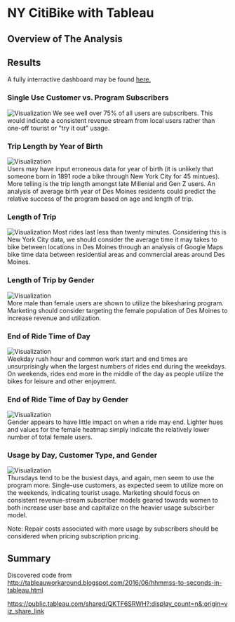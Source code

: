 # NY CitiBike with Tableau

## Overview of The Analysis

## Results

A fully interractive dashboard may be found 
[here.](https://public.tableau.com/shared/QKTF6SRWH?:display_count=n&:origin=viz_share_link "here.")  

### Single Use Customer vs. Program Subscribers  
![Visualization](images/1.png)
We see well over 75% of all users are subscribers.  This would indicate a consistent revenue stream from local users rather than one-off tourist or "try it out" usage.  

### Trip Length by Year of Birth  
![Visualization](images/2.png)  
Users may have input erroneous data for year of birth (it is unlikely that someone born in 1891 rode a bike through New York City for 45 mintues).  More telling is the trip length amongst late Millenial and Gen Z users.  An analysis of average birth year of Des Moines residents could predict the relative success of the program based on age and length of trip.  


### Length of Trip  
![Visualization](images/3.png) 
Most rides last less than twenty minutes.  Considering this is New York City data, we should consider the average time it may takes to bike between locations in Des Moines through an analysis of Google Maps bike time data between residential areas and commercial areas around Des Moines.  

### Length of Trip by Gender  
![Visualization](images/4.png)  
More male than female users are shown to utilize the bikesharing program.  Marketing should consider targeting the female population of Des Moines to increase revenue and utilization.  

### End of Ride Time of Day  
![Visualization](images/5.png)  
Weekday rush hour and common work start and end times are unsurprisingly when the largest numbers of rides end during the weekdays.  On weekends, rides end more in the middle of the day as people utilize the bikes for leisure and other enjoyment.  

### End of Ride Time of Day by Gender  
![Visualization](images/6.png)  
Gender appears to have little impact on when a ride may end.  Lighter hues and values for the female heatmap simply indicate the relatively lower number of total female users.  

### Usage by Day, Customer Type, and Gender  
![Visualization](images/7.png)  
Thursdays tend to be the busiest days, and again, men seem to use the program more.  Single-use customers, as expected seem to utilize more on the weekends, indicating tourist usage.  Marketing should focus on consistent revenue-stream subscriber models geared towards women to both increase user base and capitalize on the heavier usage subscirber model.  

Note:  Repair costs associated with more usage by subscribers should be considered when pricing subscription pricing.  
## Summary


Discovered code from
http://tableauworkaround.blogspot.com/2016/06/hhmmss-to-seconds-in-tableau.html

https://public.tableau.com/shared/QKTF6SRWH?:display_count=n&:origin=viz_share_link
